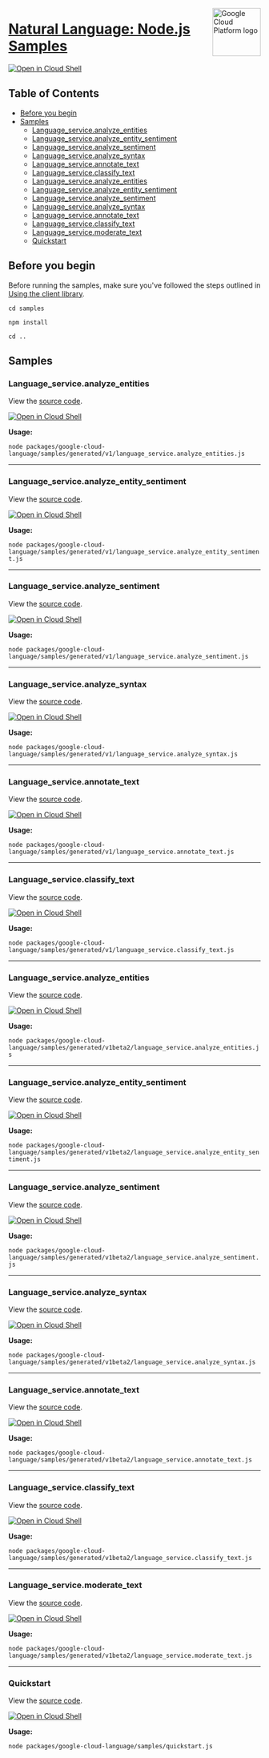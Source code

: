[//]: # "This README.md file is auto-generated, all changes to this file will be lost."
[//]: # "To regenerate it, use `python -m synthtool`."
<img src="https://avatars2.githubusercontent.com/u/2810941?v=3&s=96" alt="Google Cloud Platform logo" title="Google Cloud Platform" align="right" height="96" width="96"/>

# [Natural Language: Node.js Samples](https://github.com/googleapis/google-cloud-node)

[![Open in Cloud Shell][shell_img]][shell_link]



## Table of Contents

* [Before you begin](#before-you-begin)
* [Samples](#samples)
  * [Language_service.analyze_entities](#language_service.analyze_entities)
  * [Language_service.analyze_entity_sentiment](#language_service.analyze_entity_sentiment)
  * [Language_service.analyze_sentiment](#language_service.analyze_sentiment)
  * [Language_service.analyze_syntax](#language_service.analyze_syntax)
  * [Language_service.annotate_text](#language_service.annotate_text)
  * [Language_service.classify_text](#language_service.classify_text)
  * [Language_service.analyze_entities](#language_service.analyze_entities)
  * [Language_service.analyze_entity_sentiment](#language_service.analyze_entity_sentiment)
  * [Language_service.analyze_sentiment](#language_service.analyze_sentiment)
  * [Language_service.analyze_syntax](#language_service.analyze_syntax)
  * [Language_service.annotate_text](#language_service.annotate_text)
  * [Language_service.classify_text](#language_service.classify_text)
  * [Language_service.moderate_text](#language_service.moderate_text)
  * [Quickstart](#quickstart)

## Before you begin

Before running the samples, make sure you've followed the steps outlined in
[Using the client library](https://github.com/googleapis/google-cloud-node#using-the-client-library).

`cd samples`

`npm install`

`cd ..`

## Samples



### Language_service.analyze_entities

View the [source code](https://github.com/googleapis/google-cloud-node/blob/main/packages/google-cloud-language/samples/generated/v1/language_service.analyze_entities.js).

[![Open in Cloud Shell][shell_img]](https://console.cloud.google.com/cloudshell/open?git_repo=https://github.com/googleapis/google-cloud-node&page=editor&open_in_editor=packages/google-cloud-language/samples/generated/v1/language_service.analyze_entities.js,samples/README.md)

__Usage:__


`node packages/google-cloud-language/samples/generated/v1/language_service.analyze_entities.js`


-----




### Language_service.analyze_entity_sentiment

View the [source code](https://github.com/googleapis/google-cloud-node/blob/main/packages/google-cloud-language/samples/generated/v1/language_service.analyze_entity_sentiment.js).

[![Open in Cloud Shell][shell_img]](https://console.cloud.google.com/cloudshell/open?git_repo=https://github.com/googleapis/google-cloud-node&page=editor&open_in_editor=packages/google-cloud-language/samples/generated/v1/language_service.analyze_entity_sentiment.js,samples/README.md)

__Usage:__


`node packages/google-cloud-language/samples/generated/v1/language_service.analyze_entity_sentiment.js`


-----




### Language_service.analyze_sentiment

View the [source code](https://github.com/googleapis/google-cloud-node/blob/main/packages/google-cloud-language/samples/generated/v1/language_service.analyze_sentiment.js).

[![Open in Cloud Shell][shell_img]](https://console.cloud.google.com/cloudshell/open?git_repo=https://github.com/googleapis/google-cloud-node&page=editor&open_in_editor=packages/google-cloud-language/samples/generated/v1/language_service.analyze_sentiment.js,samples/README.md)

__Usage:__


`node packages/google-cloud-language/samples/generated/v1/language_service.analyze_sentiment.js`


-----




### Language_service.analyze_syntax

View the [source code](https://github.com/googleapis/google-cloud-node/blob/main/packages/google-cloud-language/samples/generated/v1/language_service.analyze_syntax.js).

[![Open in Cloud Shell][shell_img]](https://console.cloud.google.com/cloudshell/open?git_repo=https://github.com/googleapis/google-cloud-node&page=editor&open_in_editor=packages/google-cloud-language/samples/generated/v1/language_service.analyze_syntax.js,samples/README.md)

__Usage:__


`node packages/google-cloud-language/samples/generated/v1/language_service.analyze_syntax.js`


-----




### Language_service.annotate_text

View the [source code](https://github.com/googleapis/google-cloud-node/blob/main/packages/google-cloud-language/samples/generated/v1/language_service.annotate_text.js).

[![Open in Cloud Shell][shell_img]](https://console.cloud.google.com/cloudshell/open?git_repo=https://github.com/googleapis/google-cloud-node&page=editor&open_in_editor=packages/google-cloud-language/samples/generated/v1/language_service.annotate_text.js,samples/README.md)

__Usage:__


`node packages/google-cloud-language/samples/generated/v1/language_service.annotate_text.js`


-----




### Language_service.classify_text

View the [source code](https://github.com/googleapis/google-cloud-node/blob/main/packages/google-cloud-language/samples/generated/v1/language_service.classify_text.js).

[![Open in Cloud Shell][shell_img]](https://console.cloud.google.com/cloudshell/open?git_repo=https://github.com/googleapis/google-cloud-node&page=editor&open_in_editor=packages/google-cloud-language/samples/generated/v1/language_service.classify_text.js,samples/README.md)

__Usage:__


`node packages/google-cloud-language/samples/generated/v1/language_service.classify_text.js`


-----




### Language_service.analyze_entities

View the [source code](https://github.com/googleapis/google-cloud-node/blob/main/packages/google-cloud-language/samples/generated/v1beta2/language_service.analyze_entities.js).

[![Open in Cloud Shell][shell_img]](https://console.cloud.google.com/cloudshell/open?git_repo=https://github.com/googleapis/google-cloud-node&page=editor&open_in_editor=packages/google-cloud-language/samples/generated/v1beta2/language_service.analyze_entities.js,samples/README.md)

__Usage:__


`node packages/google-cloud-language/samples/generated/v1beta2/language_service.analyze_entities.js`


-----




### Language_service.analyze_entity_sentiment

View the [source code](https://github.com/googleapis/google-cloud-node/blob/main/packages/google-cloud-language/samples/generated/v1beta2/language_service.analyze_entity_sentiment.js).

[![Open in Cloud Shell][shell_img]](https://console.cloud.google.com/cloudshell/open?git_repo=https://github.com/googleapis/google-cloud-node&page=editor&open_in_editor=packages/google-cloud-language/samples/generated/v1beta2/language_service.analyze_entity_sentiment.js,samples/README.md)

__Usage:__


`node packages/google-cloud-language/samples/generated/v1beta2/language_service.analyze_entity_sentiment.js`


-----




### Language_service.analyze_sentiment

View the [source code](https://github.com/googleapis/google-cloud-node/blob/main/packages/google-cloud-language/samples/generated/v1beta2/language_service.analyze_sentiment.js).

[![Open in Cloud Shell][shell_img]](https://console.cloud.google.com/cloudshell/open?git_repo=https://github.com/googleapis/google-cloud-node&page=editor&open_in_editor=packages/google-cloud-language/samples/generated/v1beta2/language_service.analyze_sentiment.js,samples/README.md)

__Usage:__


`node packages/google-cloud-language/samples/generated/v1beta2/language_service.analyze_sentiment.js`


-----




### Language_service.analyze_syntax

View the [source code](https://github.com/googleapis/google-cloud-node/blob/main/packages/google-cloud-language/samples/generated/v1beta2/language_service.analyze_syntax.js).

[![Open in Cloud Shell][shell_img]](https://console.cloud.google.com/cloudshell/open?git_repo=https://github.com/googleapis/google-cloud-node&page=editor&open_in_editor=packages/google-cloud-language/samples/generated/v1beta2/language_service.analyze_syntax.js,samples/README.md)

__Usage:__


`node packages/google-cloud-language/samples/generated/v1beta2/language_service.analyze_syntax.js`


-----




### Language_service.annotate_text

View the [source code](https://github.com/googleapis/google-cloud-node/blob/main/packages/google-cloud-language/samples/generated/v1beta2/language_service.annotate_text.js).

[![Open in Cloud Shell][shell_img]](https://console.cloud.google.com/cloudshell/open?git_repo=https://github.com/googleapis/google-cloud-node&page=editor&open_in_editor=packages/google-cloud-language/samples/generated/v1beta2/language_service.annotate_text.js,samples/README.md)

__Usage:__


`node packages/google-cloud-language/samples/generated/v1beta2/language_service.annotate_text.js`


-----




### Language_service.classify_text

View the [source code](https://github.com/googleapis/google-cloud-node/blob/main/packages/google-cloud-language/samples/generated/v1beta2/language_service.classify_text.js).

[![Open in Cloud Shell][shell_img]](https://console.cloud.google.com/cloudshell/open?git_repo=https://github.com/googleapis/google-cloud-node&page=editor&open_in_editor=packages/google-cloud-language/samples/generated/v1beta2/language_service.classify_text.js,samples/README.md)

__Usage:__


`node packages/google-cloud-language/samples/generated/v1beta2/language_service.classify_text.js`


-----




### Language_service.moderate_text

View the [source code](https://github.com/googleapis/google-cloud-node/blob/main/packages/google-cloud-language/samples/generated/v1beta2/language_service.moderate_text.js).

[![Open in Cloud Shell][shell_img]](https://console.cloud.google.com/cloudshell/open?git_repo=https://github.com/googleapis/google-cloud-node&page=editor&open_in_editor=packages/google-cloud-language/samples/generated/v1beta2/language_service.moderate_text.js,samples/README.md)

__Usage:__


`node packages/google-cloud-language/samples/generated/v1beta2/language_service.moderate_text.js`


-----




### Quickstart

View the [source code](https://github.com/googleapis/google-cloud-node/blob/main/packages/google-cloud-language/samples/quickstart.js).

[![Open in Cloud Shell][shell_img]](https://console.cloud.google.com/cloudshell/open?git_repo=https://github.com/googleapis/google-cloud-node&page=editor&open_in_editor=packages/google-cloud-language/samples/quickstart.js,samples/README.md)

__Usage:__


`node packages/google-cloud-language/samples/quickstart.js`






[shell_img]: https://gstatic.com/cloudssh/images/open-btn.png
[shell_link]: https://console.cloud.google.com/cloudshell/open?git_repo=https://github.com/googleapis/google-cloud-node&page=editor&open_in_editor=samples/README.md
[product-docs]: https://cloud.google.com/natural-language/docs/
